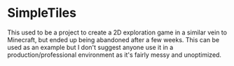 # SimpleTiles

This used to be a project to create a 2D exploration game in a similar vein to Minecraft, but ended up being abandoned after a few weeks.
This can be used as an example but I don't suggest anyone use it in a production/professional environment as it's fairly messy and unoptimized.
